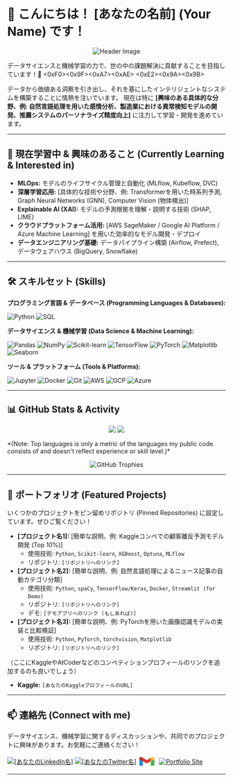 # 👋 こんにちは！ [あなたの名前] (Your Name) です！

<p align="center">
  <img src="[ここにヘッダー画像や好きな技術のロゴなどを配置できます。例: https://raw.githubusercontent.com/devicons/devicon/master/icons/python/python-original-wordmark.svg]" alt="Header Image" width="200"/>
</p>

データサイエンスと機械学習の力で、世の中の課題解決に貢献することを目指しています！🚀 <0xF0><0x9F><0xA7><0xAE> <0xE2><0x9A><0x9B>️

データから価値ある洞察を引き出し、それを基にしたインテリジェントなシステムを構築することに情熱を注いでいます。
現在は特に **[興味のある具体的な分野、例: 自然言語処理を用いた感情分析、製造業における異常検知モデルの開発、推薦システムのパーソナライズ精度向上]** に注力して学習・開発を進めています。

---

## 🌱 現在学習中 & 興味のあること (Currently Learning & Interested in)

* **MLOps:** モデルのライフサイクル管理と自動化 (MLflow, Kubeflow, DVC)
* **深層学習応用:** [具体的な技術や分野、例: Transformerを用いた時系列予測, Graph Neural Networks (GNN), Computer Vision (物体検出)]
* **Explainable AI (XAI):** モデルの予測根拠を理解・説明する技術 (SHAP, LIME)
* **クラウドプラットフォーム活用:** [AWS SageMaker / Google AI Platform / Azure Machine Learning] を用いた効率的なモデル開発・デプロイ
* **データエンジニアリング基礎:** データパイプライン構築 (Airflow, Prefect), データウェアハウス (BigQuery, Snowflake)

---

## 🛠️ スキルセット (Skills)

**プログラミング言語 & データベース (Programming Languages & Databases):**
<p align="left">
  <img src="https://img.shields.io/badge/Python-3776AB?style=for-the-badge&logo=python&logoColor=white" alt="Python"/>
  <img src="https://img.shields.io/badge/SQL-025E8C?style=for-the-badge&logo=postgresql&logoColor=white" alt="SQL"/>
  </p>

**データサイエンス & 機械学習 (Data Science & Machine Learning):**
<p align="left">
  <img src="https://img.shields.io/badge/Pandas-150458?style=for-the-badge&logo=pandas&logoColor=white" alt="Pandas"/>
  <img src="https://img.shields.io/badge/Numpy-013243?style=for-the-badge&logo=numpy&logoColor=white" alt="NumPy"/>
  <img src="https://img.shields.io/badge/Scikit--learn-F7931E?style=for-the-badge&logo=scikit-learn&logoColor=white" alt="Scikit-learn"/>
  <img src="https://img.shields.io/badge/TensorFlow-FF6F00?style=for-the-badge&logo=tensorflow&logoColor=white" alt="TensorFlow"/>
  <img src="https://img.shields.io/badge/PyTorch-EE4C2C?style=for-the-badge&logo=pytorch&logoColor=white" alt="PyTorch"/>
  <img src="https://img.shields.io/badge/Matplotlib-11557c?style=for-the-badge&logo=matplotlib&logoColor=white" alt="Matplotlib"/>
  <img src="https://img.shields.io/badge/Seaborn-3776AB?style=for-the-badge&logo=seaborn&logoColor=white" alt="Seaborn"/>
  </p>

**ツール & プラットフォーム (Tools & Platforms):**
<p align="left">
  <img src="https://img.shields.io/badge/Jupyter-F37626?style=for-the-badge&logo=jupyter&logoColor=white" alt="Jupyter"/>
  <img src="https://img.shields.io/badge/Docker-2496ED?style=for-the-badge&logo=docker&logoColor=white" alt="Docker"/>
  <img src="https://img.shields.io/badge/Git-F05032?style=for-the-badge&logo=git&logoColor=white" alt="Git"/>
  <img src="https://img.shields.io/badge/AWS-232F3E?style=for-the-badge&logo=amazon-aws&logoColor=white" alt="AWS"/>
  <img src="https://img.shields.io/badge/Google_Cloud-4285F4?style=for-the-badge&logo=google-cloud&logoColor=white" alt="GCP"/>
  <img src="https://img.shields.io/badge/Microsoft_Azure-0078D4?style=for-the-badge&logo=microsoft-azure&logoColor=white" alt="Azure"/>
  </p>

---

## 📊 GitHub Stats & Activity

<p align="center">
  <img height="180em" src="https://github-readme-stats.vercel.app/api?username=[あなたのGitHubユーザー名]&show_icons=true&theme=tokyonight&include_all_commits=true&count_private=true"/>
  <img height="180em" src="https://github-readme-stats.vercel.app/api/top-langs/?username=[あなたのGitHubユーザー名]&layout=compact&langs_count=8&theme=tokyonight"/>
</p>
*(Note: Top languages is only a metric of the languages my public code consists of and doesn't reflect experience or skill level.)*

<p align="center">
  <img src="https://github-profile-trophy.vercel.app/?username=[あなたのGitHubユーザー名]&theme=tokyonight&row=1&column=7" alt="GitHub Trophies"/>
</p>

---

## 🚀 ポートフォリオ (Featured Projects)

いくつかのプロジェクトをピン留めリポジトリ (Pinned Repositories) に設定しています。ぜひご覧ください！

* **[プロジェクト名1]:** [簡単な説明、例: Kaggleコンペでの顧客離反予測モデル開発 (Top 10%)]
    * 使用技術: `Python`, `Scikit-learn`, `XGBoost`, `Optuna`, `MLflow`
    * リポジトリ: `[リポジトリへのリンク]`
* **[プロジェクト名2]:** [簡単な説明、例: 自然言語処理によるニュース記事の自動カテゴリ分類]
    * 使用技術: `Python`, `spaCy`, `TensorFlow/Keras`, `Docker`, `Streamlit (for Demo)`
    * リポジトリ: `[リポジトリへのリンク]`
    * デモ: `[デモアプリへのリンク (もしあれば)]`
* **[プロジェクト名3]:** [簡単な説明、例: PyTorchを用いた画像認識モデルの実装と比較検証]
    * 使用技術: `Python`, `PyTorch`, `torchvision`, `Matplotlib`
    * リポジトリ: `[リポジトリへのリンク]`

（ここにKaggleやAtCoderなどのコンペティションプロフィールのリンクを追加するのも良いでしょう）
* **Kaggle:** `[あなたのKaggleプロフィールのURL]`

---

## 📫 連絡先 (Connect with me)

データサイエンス、機械学習に関するディスカッションや、共同でのプロジェクトに興味があります。お気軽にご連絡ください！

<p align="left">
<a href="[あなたのLinkedInプロフィールのURL]" target="blank"><img align="center" src="https://raw.githubusercontent.com/rahuldkjain/github-profile-readme-generator/master/src/images/icons/Social/linked-in-alt.svg" alt="[あなたのLinkedIn名]" height="30" width="40" /></a>
<a href="[あなたのTwitterプロフィールのURL]" target="blank"><img align="center" src="https://raw.githubusercontent.com/rahuldkjain/github-profile-readme-generator/master/src/images/icons/Social/twitter.svg" alt="[あなたのTwitter名]" height="30" width="40" /></a>
<a href="mailto:[あなたのメールアドレス]" target="blank"><img align="center" src="https://raw.githubusercontent.com/rahuldkjain/github-profile-readme-generator/master/src/images/icons/Social/gmail.svg" alt="Email Me" height="30" width="40" /></a>
<a href="[あなたのポートフォリオサイトのURL]" target="blank"><img align="center" src="https://img.icons8.com/material-rounded/48/ffffff/domain.png" alt="Portfolio Site" height="30" width="30" style="margin-left: 5px;"/></a> </p>

---
